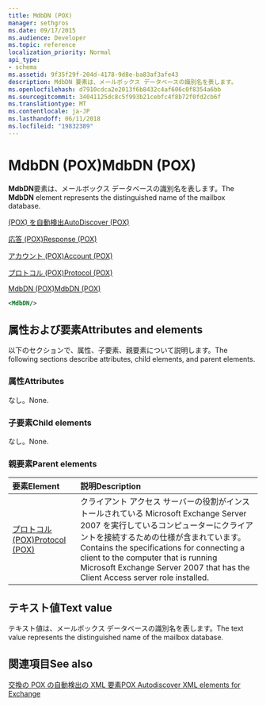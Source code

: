 ```yaml
---
title: MdbDN (POX)
manager: sethgros
ms.date: 09/17/2015
ms.audience: Developer
ms.topic: reference
localization_priority: Normal
api_type:
- schema
ms.assetid: 9f35f29f-204d-4178-9d8e-ba83af3afe43
description: MdbDN 要素は、メールボックス データベースの識別名を表します。
ms.openlocfilehash: d7910cdca2e2013f6b8432c4af606c0f8354a6bb
ms.sourcegitcommit: 34041125dc8c5f993b21cebfc4f8b72f0fd2cb6f
ms.translationtype: MT
ms.contentlocale: ja-JP
ms.lasthandoff: 06/11/2018
ms.locfileid: "19832389"
---
```

# <a name="mdbdn-pox"></a><span data-ttu-id="76a72-103">MdbDN (POX)</span><span class="sxs-lookup"><span data-stu-id="76a72-103">MdbDN (POX)</span></span>

<span data-ttu-id="76a72-104">**MdbDN**要素は、メールボックス データベースの識別名を表します。</span><span class="sxs-lookup"><span data-stu-id="76a72-104">The **MdbDN** element represents the distinguished name of the mailbox database.</span></span> 
  
[<span data-ttu-id="76a72-105">(POX) を自動検出</span><span class="sxs-lookup"><span data-stu-id="76a72-105">AutoDiscover (POX)</span></span>](autodiscover-pox.md)
  
[<span data-ttu-id="76a72-106">応答 (POX)</span><span class="sxs-lookup"><span data-stu-id="76a72-106">Response (POX)</span></span>](response-pox.md)
  
[<span data-ttu-id="76a72-107">アカウント (POX)</span><span class="sxs-lookup"><span data-stu-id="76a72-107">Account (POX)</span></span>](account-pox.md)
  
[<span data-ttu-id="76a72-108">プロトコル (POX)</span><span class="sxs-lookup"><span data-stu-id="76a72-108">Protocol (POX)</span></span>](protocol-pox.md)
  
[<span data-ttu-id="76a72-109">MdbDN (POX)</span><span class="sxs-lookup"><span data-stu-id="76a72-109">MdbDN (POX)</span></span>](mdbdn-pox.md)
  
```xml
<MdbDN/>
```

## <a name="attributes-and-elements"></a><span data-ttu-id="76a72-110">属性および要素</span><span class="sxs-lookup"><span data-stu-id="76a72-110">Attributes and elements</span></span>

<span data-ttu-id="76a72-111">以下のセクションで、属性、子要素、親要素について説明します。</span><span class="sxs-lookup"><span data-stu-id="76a72-111">The following sections describe attributes, child elements, and parent elements.</span></span>
  
### <a name="attributes"></a><span data-ttu-id="76a72-112">属性</span><span class="sxs-lookup"><span data-stu-id="76a72-112">Attributes</span></span>

<span data-ttu-id="76a72-113">なし。</span><span class="sxs-lookup"><span data-stu-id="76a72-113">None.</span></span>
  
### <a name="child-elements"></a><span data-ttu-id="76a72-114">子要素</span><span class="sxs-lookup"><span data-stu-id="76a72-114">Child elements</span></span>

<span data-ttu-id="76a72-115">なし。</span><span class="sxs-lookup"><span data-stu-id="76a72-115">None.</span></span>
  
### <a name="parent-elements"></a><span data-ttu-id="76a72-116">親要素</span><span class="sxs-lookup"><span data-stu-id="76a72-116">Parent elements</span></span>

|<span data-ttu-id="76a72-117">**要素**</span><span class="sxs-lookup"><span data-stu-id="76a72-117">**Element**</span></span>|<span data-ttu-id="76a72-118">**説明**</span><span class="sxs-lookup"><span data-stu-id="76a72-118">**Description**</span></span>|
|:-----|:-----|
|[<span data-ttu-id="76a72-119">プロトコル (POX)</span><span class="sxs-lookup"><span data-stu-id="76a72-119">Protocol (POX)</span></span>](protocol-pox.md) <br/> |<span data-ttu-id="76a72-120">クライアント アクセス サーバーの役割がインストールされている Microsoft Exchange Server 2007 を実行しているコンピューターにクライアントを接続するための仕様が含まれています。</span><span class="sxs-lookup"><span data-stu-id="76a72-120">Contains the specifications for connecting a client to the computer that is running Microsoft Exchange Server 2007 that has the Client Access server role installed.</span></span>  <br/> |
   
## <a name="text-value"></a><span data-ttu-id="76a72-121">テキスト値</span><span class="sxs-lookup"><span data-stu-id="76a72-121">Text value</span></span>

<span data-ttu-id="76a72-122">テキスト値は、メールボックス データベースの識別名を表します。</span><span class="sxs-lookup"><span data-stu-id="76a72-122">The text value represents the distinguished name of the mailbox database.</span></span>
  
## <a name="see-also"></a><span data-ttu-id="76a72-123">関連項目</span><span class="sxs-lookup"><span data-stu-id="76a72-123">See also</span></span>



[<span data-ttu-id="76a72-124">交換の POX の自動検出の XML 要素</span><span class="sxs-lookup"><span data-stu-id="76a72-124">POX Autodiscover XML elements for Exchange</span></span>](pox-autodiscover-xml-elements-for-exchange.md)

